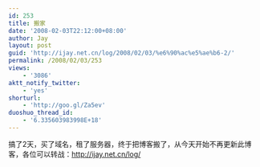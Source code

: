 ```yaml
---
id: 253
title: 搬家
date: '2008-02-03T22:12:00+08:00'
author: Jay
layout: post
guid: 'http://ijay.net.cn/log/2008/02/03/%e6%90%ac%e5%ae%b6-2/'
permalink: /2008/02/03/253
views:
    - '3086'
aktt_notify_twitter:
    - 'yes'
shorturl:
    - 'http://goo.gl/Za5ev'
duoshuo_thread_id:
    - '6.335603983998E+18'
---
```


搞了2天，买了域名，租了服务器，终于把博客搬了，从今天开始不再更新此博客，各位可以转战：<a href="http://www.jayxu.com" title="http://ijay.net.cn/log/">http://ijay.net.cn/log/</a>